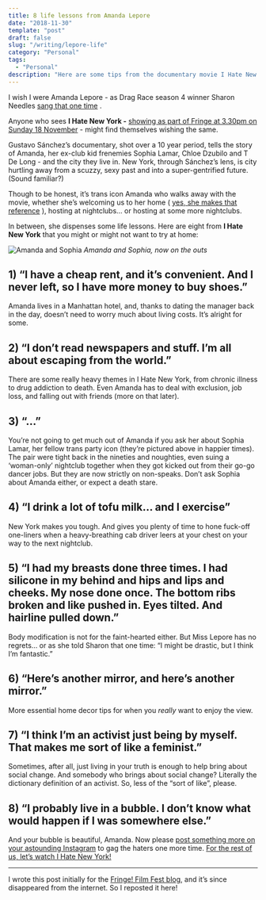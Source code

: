 ```yaml
---
title: 8 life lessons from Amanda Lepore
date: "2018-11-30"
template: "post"
draft: false
slug: "/writing/lepore-life" 
category: "Personal"
tags:
  - "Personal"
description: "Here are some tips from the documentary movie I Hate New York, and via trans icon Amanda Lepore, that you might or might not want to try at home."
---
```


I wish I were Amanda Lepore - as Drag Race season 4 winner Sharon Needles  [sang that one time](https://www.youtube.com/watch?v=tlgnTREnqZo) .

Anyone who sees **I Hate New York -**  [showing as part of Fringe at 3.30pm on Sunday 18 November](http://bit.ly/IHateNYC)  - might find themselves wishing the same.

Gustavo Sánchez’s documentary, shot over a 10 year period, tells the story of Amanda, her ex-club kid frenemies Sophia Lamar, Chloe Dzubilo and T De Long - and the city they live in. New York, through Sánchez’s lens, is city hurtling away from a scuzzy, sexy past and into a super-gentrified future. (Sound familiar?)

Though to be honest, it’s trans icon Amanda who walks away with the movie, whether she’s welcoming us to her home ( [yes, she makes that reference](https://www.youtube.com/watch?v=4RD86qq7bD8) ), hosting at nightclubs… or hosting at some more nightclubs.

In between, she dispenses some life lessons. Here are eight from **I Hate New York** that you might or might not want to try at home:

![Amanda and Sophia](/media/lepore-life-1.jpg)
*Amanda and Sophia, now on the outs*

## 1) “I have a cheap rent, and it’s convenient. And I never left, so I have more money to buy shoes.”
Amanda lives in a Manhattan hotel, and, thanks to dating the manager back in the day, doesn’t need to worry much about living costs. It’s alright for some.

## 2) “I don’t read newspapers and stuff. I’m all about escaping from the world.”
There are some really heavy themes in I Hate New York, from chronic illness to drug addiction to death. Even Amanda has to deal with exclusion, job loss, and falling out with friends (more on that later).

## 3) “…”
You’re not going to get much out of Amanda if you ask her about Sophia Lamar, her fellow trans party icon (they’re pictured above in happier times). The pair were tight back in the nineties and noughties, even suing a ‘woman-only’ nightclub together when they got kicked out from their go-go dancer jobs. But they are now strictly on non-speaks. Don’t ask Sophia about Amanda either, or expect a death stare.

## 4) “I drink a lot of tofu milk… and I exercise”
New York makes you tough. And gives you plenty of time to hone fuck-off one-liners when a heavy-breathing cab driver leers at your chest on your way to the next nightclub.

## 5) “I had my breasts done three times. I had silicone in my behind and hips and lips and cheeks. My nose done once. The bottom ribs broken and like pushed in. Eyes tilted. And hairline pulled down.”
Body modification is not for the faint-hearted either. But Miss Lepore has no regrets… or as she told Sharon that one time: “I might be drastic, but I think I’m fantastic.”

## 6) “Here’s another mirror, and here’s another mirror.”
More essential home decor tips for when you *really* want to enjoy the view.

## 7) “I think I’m an activist just being by myself. That makes me sort of like a feminist.”
Sometimes, after all, just living in your truth is enough to help bring about social change. And somebody who brings about social change? Literally the dictionary definition of an activist. So, less of the “sort of like”, please.

## 8) “I probably live in a bubble. I don’t know what would happen if I was somewhere else.”
And your bubble is beautiful, Amanda. Now please  [post something more on your astounding Instagram](https://www.instagram.com/amandalepore/?hl=en)  to gag the haters one more time.
 [For the rest of us, let’s watch I Hate New York!](http://bit.ly/IHateNYC) 

- - - -
I wrote this post initially for the [Fringe! Film Fest blog](http://www.fringefilmfest.com/blog/), and it’s since disappeared from the internet. So I reposted it here!
